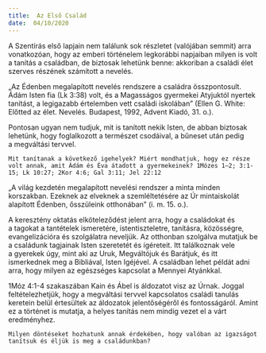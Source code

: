 ```yaml
---
title:  Az Első Család
date:  04/10/2020
---
```


A Szentírás első lapjain nem találunk sok részletet (valójában semmit) arra vonatkozóan, hogy az emberi történelem legkorábbi napjaiban milyen is volt a tanítás a családban, de biztosak lehetünk benne: akkoriban a családi élet szerves részének számított a nevelés.

„Az Édenben megalapított nevelés rendszere a családra összpontosult. Ádám Isten fia (Lk 3:38) volt, és a Magasságos gyermekei Atyjuktól nyertek tanítást, a legigazabb értelemben vett családi iskolában” (Ellen G. White: Előtted az élet. Nevelés. Budapest, 1992, Advent Kiadó, 31. o.).

Pontosan ugyan nem tudjuk, mit is tanított nekik Isten, de abban biztosak lehetünk, hogy foglalkozott a természet csodáival, a bűneset után pedig a megváltási tervvel.

`Mit tanítanak a következő igehelyek? Miért mondhatjuk, hogy ez része volt annak, amit Ádám és Éva átadott a gyermekeinek? 1Mózes 1–2; 3:1-15; Lk 10:27; 2Kor 4:6; Gal 3:11; Jel 22:12`

„A világ kezdetén megalapított nevelési rendszer a minta minden korszakban. Ezeknek az elveknek a szemléltetésére az Úr mintaiskolát alapított Édenben, ősszüleink otthonában” (i. m. 15. o.).

A keresztény oktatás elköteleződést jelent arra, hogy a családokat és a tagokat a tantételek ismeretére, istentiszteletre, tanításra, közösségre, evangelizációra és szolgálatra neveljük. Az otthonban szolgálva mutatjuk be a családunk tagjainak Isten szeretetét és ígéreteit. Itt találkoznak vele a gyerekek úgy, mint aki az Uruk, Megváltójuk és Barátjuk, és itt ismerkednek meg a Bibliával, Isten Igéjével. A családban lehet példát adni arra, hogy milyen az egészséges kapcsolat a Mennyei Atyánkkal.

1Móz 4:1-4 szakaszában Kain és Ábel is áldozatot visz az Úrnak. Joggal feltételezhetjük, hogy a megváltási tervvel kapcsolatos családi tanulás keretein belül értesültek az áldozatok jelentőségéről és fontosságáról. Amint ez a történet is mutatja, a helyes tanítás nem mindig vezet el a várt eredményhez.

`Milyen döntéseket hozhatunk annak érdekében, hogy valóban az igaz­ságot tanítsuk és éljük is meg a családunkban?`